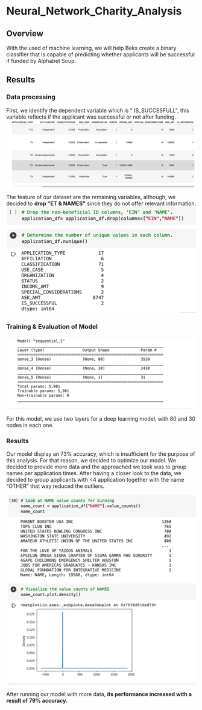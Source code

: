 # Neural_Network_Charity_Analysis
## Overview 
With the used of machine learning, we will help Beks create a binary classifier that is capable of predicting whether applicants will be successful if funded by Alphabet Soup.

## Results 
### Data processing 
First, we identify the dependent variable which is " IS_SUCCESFULL", this variable reflects if the applicant was successful or not after funding. 
<img src="https://github.com/carolinamedina26/Neural_Network_Charity_Analysis/blob/main/Resources/is_successful.png">

The feature of our dataset are the remaining variables, although, we decided to **drop "ET & NAMES"** since they do not offer relevant information.
<img src="https://github.com/carolinamedina26/Neural_Network_Charity_Analysis/blob/main/Resources/drop_name.png">

### Training & Evaluation of Model
<img src="https://github.com/carolinamedina26/Neural_Network_Charity_Analysis/blob/main/Resources/hidden_layers.png">

For this model, we use two layers for a deep learning model, with 80 and 30 nodes in each one.

### Results
Our model display an 73% accuracy, which is insufficient for the purpose of this analysis. For that reason, we decided to optimize our model. We decided to provide more data and the approached we took was to group names per application times. After having a closer look to the data, we decided to group applicants with <4 application together with the name “OTHER” that way reduced the outliers.

<img src="https://github.com/carolinamedina26/Neural_Network_Charity_Analysis/blob/main/Resources/name_variable.png">

After running our model with more data, **its performance increased with a result of 79% accuracy.**

<ims src="https://github.com/carolinamedina26/Neural_Network_Charity_Analysis/blob/main/Resources/optimaze_model_results.png">
  
